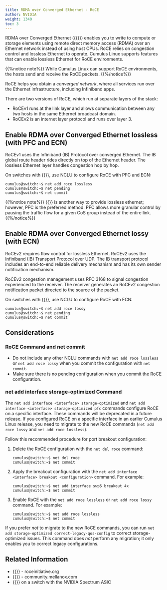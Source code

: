 ```yaml
---
title: RDMA over Converged Ethernet - RoCE
author: NVIDIA
weight: 1340
toc: 3
---
```

RDMA over Converged Ethernet ({{<exlink url="https://en.wikipedia.org/wiki/RDMA_over_Converged_Ethernet" text="RoCE">}}) enables you to write to compute or storage elements using remote direct memory access (RDMA) over an Ethernet network instead of using host CPUs. RoCE relies on congestion control and lossless Ethernet to operate. Cumulus Linux supports features that can enable lossless Ethernet for RoCE environments.

{{%notice note%}}
While Cumulus Linux can support RoCE environments, the hosts send and receive the RoCE packets.
{{%/notice%}}

RoCE helps you obtain a *converged network*, where all services run over the Ethernet infrastructure, including Infiniband apps.

There are two versions of RoCE, which run at separate layers of the stack:

- RoCEv1 runs at the link layer and allows communication between any two hosts in the same Ethernet broadcast domain.
- RoCEv2 is an internet layer protocol and runs over layer 3.

## Enable RDMA over Converged Ethernet lossless (with PFC and ECN)

RoCEv1 uses the Infiniband (IB) Protocol over converged Ethernet. The IB global route header rides directly on top of the Ethernet header. The lossless Ethernet layer handles congestion hop by hop.

On switches with {{<exlink url="https://cumulusnetworks.com/products/hardware-compatibility-list/?asic%5B0%5D=Mellanox%20Spectrum&asic%5B1%5D=Mellanox%20Spectrum_A1" text="Spectrum ASICs">}}, use NCLU to configure RoCE with PFC and ECN:

```
cumulus@switch:~$ net add roce lossless
cumulus@switch:~$ net pending
cumulus@switch:~$ net commit
```

{{%notice note%}}
{{<link url="Buffer-and-Queue-Management#link-pause" text="Link pause">}} is another way to provide lossless ethernet; however, PFC is the preferred method. PFC allows more granular control by pausing the traffic flow for a given CoS group instead of the entire link.
{{%/notice%}}

## Enable RDMA over Converged Ethernet lossy (with ECN)

RoCEv2 requires flow control for lossless Ethernet. RoCEv2 uses the Infiniband (IB) Transport Protocol over UDP. The IB transport protocol includes an end-to-end reliable delivery mechanism and has its own sender notification mechanism.

RoCEv2 congestion management uses RFC 3168 to signal congestion experienced to the receiver. The receiver generates an RoCEv2 congestion notification packet directed to the source of the packet.

On switches with {{<exlink url="https://cumulusnetworks.com/products/hardware-compatibility-list/?asic%5B0%5D=Mellanox%20Spectrum&asic%5B1%5D=Mellanox%20Spectrum_A1" text="Spectrum ASICs">}}, use NCLU to configure RoCE with ECN:

```
cumulus@switch:~$ net add roce lossy
cumulus@switch:~$ net pending
cumulus@switch:~$ net commit
```

## Considerations

### RoCE Command and net commit

- Do not include any other NCLU commands with `net add roce lossless` or `net add roce lossy` when you commit the configuration with `net commit`.
- Make sure there is no pending configuration when you commit the RoCE configuration.

### net add interface <interface> storage-optimized Command

The `net add interface <interface> storage-optimized` and `net add interface <interface> storage-optimized pfc` commands configure RoCE on a specific interface. These commands will be deprecated in a future release. If you configured RoCE on a specific interface in an earlier Cumulus Linux release, you need to migrate to the new RoCE commands (`net add roce lossy` and `net add roce lossless`).

Follow this recommended procedure for port breakout configuration:

1. Delete the RoCE configuration with the `net del roce` command:

   ```
   cumulus@switch:~$ net del roce
   cumulus@switch:~$ net commit
   ```

2. Apply the breakout configuration with the `net add interface <interface> breakout <configuration>` command. For example:

   ```
   cumulus@switch:~$ net add interface swp5 breakout 4x
   cumulus@switch:~$ net commit
   ```

3. Enable RoCE with the `net add roce lossless` or `net add roce lossy` command. For example:

   ```
   cumulus@switch:~$ net add roce lossless
   cumulus@switch:~$ net commit
   ```

If you prefer *not* to migrate to the new RoCE commands, you can run `net add storage-optimized correct-legacy-qos-config` to correct storage-optimized issues. This command does *not* perform any migration; it only enables you to correct legacy configurations.

## Related Information

- {{<exlink url="http://www.roceinitiative.org/roce-introduction/" text="RoCE introduction">}} - roceinitiative.org
- {{<exlink url="https://community.mellanox.com/s/article/understanding-rocev2-congestion-management" text="RoCEv2 congestion management">}} - community.mellanox.com
- {{<exlink url="https://community.mellanox.com/s/article/lossless-roce-configuration-for-spectrum-based-cumulus-switches-in-dscp-based-qos-mode" text="Configuring RoCE over a DSCP-based lossless network">}} on a switch with the NVIDIA Spectrum ASIC
